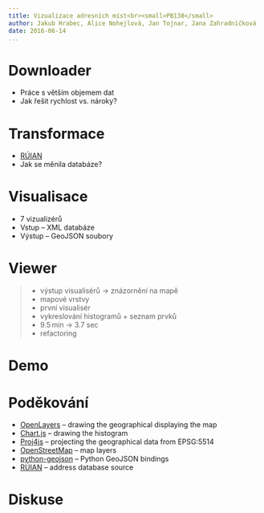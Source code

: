 ```yaml
---
title: Vizualizace adresních míst<br><small>PB138</small>
author: Jakub Hrabec, Alice Nohejlová, Jan Tojnar, Jana Zahradníčková
date: 2016-06-14
...
```



Downloader
==========
- Práce s větším objemem dat
- Jak řešit rychlost vs. nároky?


Transformace
============
- [RÚIAN](http://vdp.cuzk.cz/)
- Jak se měnila databáze?


Visualisace
===========
- 7 vizualizérů
- Vstup – XML databáze
- Výstup – GeoJSON soubory


Viewer
======
> - výstup visualisérů → znázornění na mapě
> - mapové vrstvy
> - první visualisér
> - vykreslování histogramů + seznam prvků
> - 9.5 min → 3.7 sec
> - refactoring

Demo
====

Poděkování
==========
- [OpenLayers](http://openlayers.org/) – drawing the geographical displaying the map
- [Chart.js](http://www.chartjs.org/) – drawing the histogram
- [Proj4js](http://proj4js.org/) – projecting the geographical data from EPSG:5514
- [OpenStreetMap](https://www.openstreetmap.org/) – map layers
- [python-geojson](https://pypi.python.org/pypi/geojson) – Python GeoJSON bindings
- [RÚIAN](http://www.cuzk.cz/ruian.aspx) – address database source

Diskuse
=======
